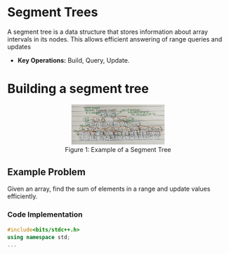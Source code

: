 # Segment Trees
A segment tree is a data structure that stores information about array intervals in its nodes. This allows efficient answering of range queries and updates
- **Key Operations:** Build, Query, Update.

# Building a segment tree
<figure style="text-align: center;">
  <img src="segment-tree-diagram.png" alt="Segment Tree Diagram" width="50%">
  <figcaption>Figure 1: Example of a Segment Tree</figcaption>
</figure>


## Example Problem
Given an array, find the sum of elements in a range and update values efficiently.

### Code Implementation
```cpp
#include<bits/stdc++.h>
using namespace std;
...
